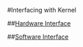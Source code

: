 #Interfacing with Kernel

##[Hardware Interface](https://mapircamera.gitbooks.io/kernel-development-guide/content/interfacing-with-kernel/hardware-interface.html)

##[Software Interface](https://mapircamera.gitbooks.io/kernel-development-guide/content/interfacing-with-kernel/software-interface.html)
